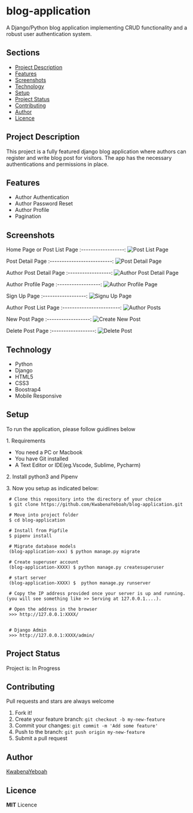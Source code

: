 # blog-application
A Django/Python blog application implementing CRUD functionality and a robust user authentication system.

<h2>Sections</h2>
<p>
  <ul>
    <li><a href="#desc">Project Description</a></li>
    <li><a href="#feat">Features</a></li>
    <li><a href="#image">Screenshots</a></li>
    <li><a href="tech">Technology</a></li>
    <li><a href="#setup">Setup</a></li>
    <li><a href="#status">Project Status</a></li>
    <li><a href="#contribute">Contributing</a></li>
    <li><a href="#contact">Author</a></li>
    <li><a href="#licence">Licence</a></li>
   </ul>
</p>

<h2 id="desc">Project Description</h2>
<p> This project is a fully featured django blog application where authors can register and write blog post for visitors.
The app has the necessary authentications and permissions in place.
</p>

<h2 id="feat">Features</h2>
<ul>
  <li>Author Authentication</li>
  <li>Author Password Reset</li>
  <li>Author Profile</li>
  <li>Pagination</li>
</ul>

 <h2 id="image">Screenshots</h2>
  
  Home Page or Post List Page
  :------------------:
  ![Post List Page](https://github.com/KwabenaYeboah/blog-application/blob/master/mysite/screenshots/home_page_or_post_list_page.png)
  
   Post Detail Page
  :--------------------------:
  ![Post Detail Page](https://github.com/KwabenaYeboah/blog-application/blob/master/mysite/screenshots/post_detail_page.png)
  
   Author Post Detail Page
  :------------------:
  ![Author Post Detail Page](https://github.com/KwabenaYeboah/blog-application/blob/master/mysite/screenshots/author_permissions.png)
  
   Author Profile Page
  :------------------:
  ![Author Profile Page](https://github.com/KwabenaYeboah/blog-application/blob/master/mysite/screenshots/author_profile_page.png)
  
   Sign Up Page
  :------------------:
  ![Signu Up Page](https://github.com/KwabenaYeboah/blog-application/blob/master/mysite/screenshots/signup_page.png)
  
   Author Post List Page
  :------------------------:
  ![Author Posts](https://github.com/KwabenaYeboah/blog-application/blob/master/mysite/screenshots/posts_by_a_specific_author.png)
  
   New Post Page
  :------------------:
  ![Create New Post](https://github.com/KwabenaYeboah/blog-application/blob/master/mysite/screenshots/create_new_post.png)
  
   Delete Post Page
  :------------------:
  ![Delete Post](https://github.com/KwabenaYeboah/blog-application/blob/master/mysite/screenshots/delete_post_page.png)

<h2 id="tech">Technology</h2>
<ul>
  <li>Python</li>
  <li>Django</li>
  <li>HTML5</li>
  <li>CSS3</li>
  <li>Boostrap4</li>
  <li>Mobile Responsive</li>
</ul>

<h2 href=#setup>Setup</h2>
To run the application, please follow guidlines below
<p>
1. Requirements
 <ul>
  <li>You need a PC or Macbook</li>
  <li>You have Git installed</li>
  <li>A Text Editor or IDE(eg.Vscode, Sublime, Pycharm)</li>
</ul></p>
<p>2. Install python3 and Pipenv</p>

<p>3. Now you setup as indicated below:</p>


 ```
  # Clone this repository into the directory of your choice
  $ git clone https://github.com/KwabenaYeboah/blog-application.git
  
  # Move into project folder
  $ cd blog-application
  
  # Install from Pipfile
  $ pipenv install
  
  # Migrate database models
  (blog-application-xxx) $ python manage.py migrate
  
  # Create superuser account
  (blog-application-XXXX) $ python manage.py createsuperuser
  
  # start server
  (blog-application-XXXX) $  python manage.py runserver
  
  # Copy the IP address provided once your server is up and running. (you will see something like >> Serving at 127.0.0.1....).
  
  # Open the address in the browser
  >>> http://127.0.0.1:XXXX/
  
  
  # Django Admin
  >>> http://127.0.0.1:XXXX/admin/
  ```

<h2 id="status">Project Status</h2>
Project is: In Progress

<h2 id="contribute">Contributing</h2>
Pull requests and stars are always welcome

1. Fork it!
2. Create your feature branch: `git checkout -b my-new-feature`
3. Commit your changes: `git commit -m 'Add some feature'`
4. Push to the branch: `git push origin my-new-feature`
5. Submit a pull request

<h2 id="contact">Author</h2>

[KwabenaYeboah](https://github.com/KwabenaYeboah/)

<h2 id="licence">Licence</h2>

  **MIT** Licence

